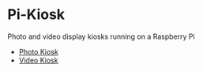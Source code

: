 # Pi-Kiosk

Photo and video display kiosks running on a Raspberry Pi

 * [Photo Kiosk](photo_kiosk)
 * [Video Kiosk](video_kiosk)
